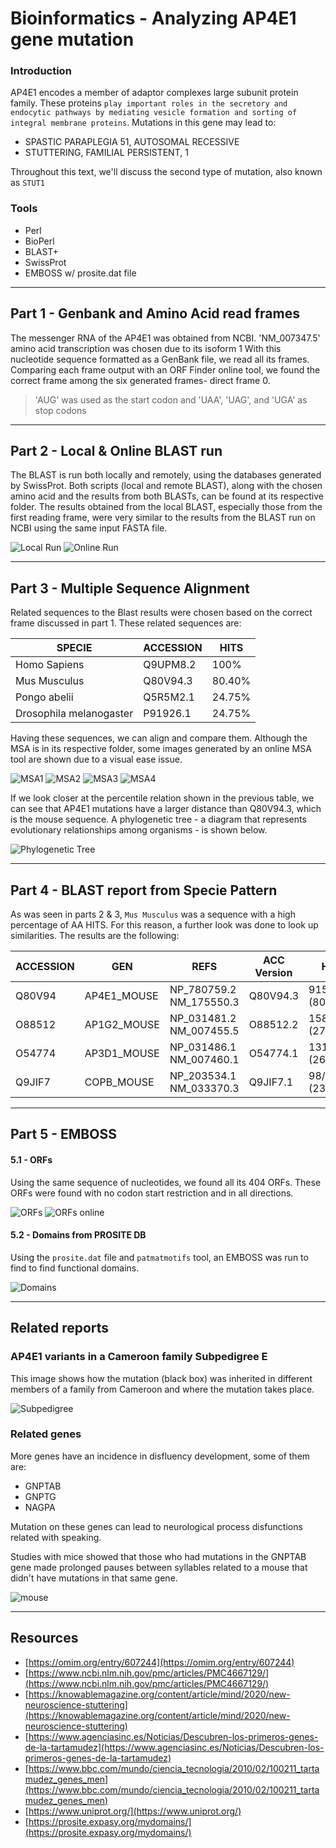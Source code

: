 
# Bioinformatics - Analyzing AP4E1 gene mutation
 
### Introduction

AP4E1 encodes a member of adaptor complexes large subunit protein family. These proteins `play important roles in the secretory and endocytic pathways by mediating vesicle formation and sorting of integral membrane proteins`.
Mutations in this gene may lead to:
- SPASTIC PARAPLEGIA 51, AUTOSOMAL RECESSIVE
- STUTTERING, FAMILIAL PERSISTENT, 1

Throughout this text, we'll discuss the second type of mutation, also known as `STUT1`

### Tools

- Perl
- BioPerl
- BLAST+
- SwissProt
- EMBOSS w/ prosite.dat file

---

## Part 1 - Genbank and Amino Acid read frames

The messenger RNA of the AP4E1 was obtained from NCBI. 'NM_007347.5' amino acid transcription was chosen due to its isoform 1
With this nucleotide sequence formatted as a GenBank file, we read all its frames.
Comparing each frame output with an ORF Finder online tool, we found the correct frame among the six generated frames- direct frame 0.

>'AUG' was used as the start codon and 'UAA', 'UAG', and 'UGA' as stop codons

---

## Part 2 - Local & Online BLAST run

The BLAST is run both locally and remotely, using the databases generated by SwissProt.
Both scripts (local and remote BLAST), along with the chosen amino acid and the results from both BLASTs, can be found at its respective folder.
The results obtained from the local BLAST, especially those from the first reading frame, were very similar to the results from the BLAST run on NCBI using the same input FASTA file.

![Local Run](images/2-local-blast-results.png)
![Online Run](images/2-online-blast-results.png)

---

## Part 3 - Multiple Sequence Alignment

Related sequences to the Blast results were chosen based on the correct frame discussed in part 1. These related sequences are:

| SPECIE | ACCESSION | HITS |
|----------|----------|----------|
| Homo Sapiens | Q9UPM8.2 | 100% |
| Mus Musculus  | Q80V94.3  |  80.40% |
| Pongo abelii | Q5R5M2.1 | 24.75% |
| Drosophila melanogaster | P91926.1 | 24.75% |

Having these sequences, we can align and compare them. Although the MSA is in its respective folder, some images generated by an online MSA tool are shown due to a visual ease issue.

![MSA1](images/3-MSA-1.png)
![MSA2](images/3-MSA-2.png)
![MSA3](images/3-MSA-3.png)
![MSA4](images/3-MSA-4.png)

If we look closer at the percentile relation shown in the previous table, we can see that AP4E1 mutations have a larger distance than Q80V94.3, which is the mouse sequence.
A phylogenetic tree - a diagram that represents evolutionary relationships among organisms - is shown below.

![Phylogenetic Tree](images/3-phylogenetic-tree.png)

---

## Part 4 - BLAST report from Specie Pattern

As was seen in parts 2 & 3, `Mus Musculus` was a sequence with a high percentage of AA HITS. For this reason, a further look was done to look up similarities.
The results are the following:

| ACCESSION | GEN | REFS | ACC Version | HITS |
|----------|----------|----------|----------|----------|
| Q80V94 | AP4E1_MOUSE | NP_780759.2 NM_175550.3 | Q80V94.3 | 915/1138 (80%) |
| O88512  | AP1G2_MOUSE  |  NP_031481.2 NM_007455.5 | O88512.2 | 158/589 (27%) |
| O54774 | AP3D1_MOUSE | NP_031486.1 NM_007460.1 | O54774.1 | 131/511 (26%) |
|Q9JIF7 | COPB_MOUSE | NP_203534.1 NM_033370.3 | Q9JIF7.1 | 98/426 (23%) |

---

## Part 5 - EMBOSS

#### 5.1 - ORFs
Using the same sequence of nucleotides, we found all its 404 ORFs. These ORFs were found with no codon start restriction and in all directions.

![ORFs](images/5-local-orfs.png)
![ORFs online](images/5-online-orfs.png)

#### 5.2 - Domains from PROSITE DB
Using the `prosite.dat` file and `patmatmotifs` tool, an EMBOSS was run to find to find functional domains.

![Domains](images/5-domains.png)

---

## Related reports

### AP4E1 variants in a Cameroon family Subpedigree E
This image shows how the mutation (black box) was inherited in different members of a family from Cameroon and where the mutation takes place.

![Subpedigree](images/subpedigree.png)

### Related genes
More genes have an incidence in disfluency development, some of them are:
- GNPTAB
- GNPTG
- NAGPA

Mutation on these genes can lead to neurological process disfunctions related with speaking.

Studies with mice showed that those who had mutations in the GNPTAB gene made prolonged pauses between syllables related to a mouse that didn't have mutations in that same gene.

![mouse](images/mouse.png)

---

## Resources

- [https://omim.org/entry/607244](https://omim.org/entry/607244)
- [https://www.ncbi.nlm.nih.gov/pmc/articles/PMC4667129/](https://www.ncbi.nlm.nih.gov/pmc/articles/PMC4667129/)
- [https://knowablemagazine.org/content/article/mind/2020/new-neuroscience-stuttering](https://knowablemagazine.org/content/article/mind/2020/new-neuroscience-stuttering)
- [https://www.agenciasinc.es/Noticias/Descubren-los-primeros-genes-de-la-tartamudez](https://www.agenciasinc.es/Noticias/Descubren-los-primeros-genes-de-la-tartamudez)
- [https://www.bbc.com/mundo/ciencia_tecnologia/2010/02/100211_tartamudez_genes_men](https://www.bbc.com/mundo/ciencia_tecnologia/2010/02/100211_tartamudez_genes_men)
- [https://www.uniprot.org/](https://www.uniprot.org/)
- [https://prosite.expasy.org/mydomains/](https://prosite.expasy.org/mydomains/)
